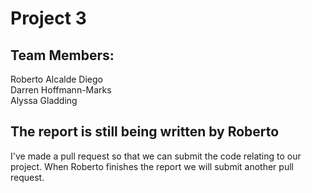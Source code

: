 # Project 3


## Team Members:

Roberto Alcalde Diego<br/>
Darren Hoffmann-Marks<br/> 
Alyssa Gladding<br/>



## The report is still being written by Roberto

I've made a pull request so that we can submit the code relating to our project. When Roberto finishes the report we will submit another pull request.
